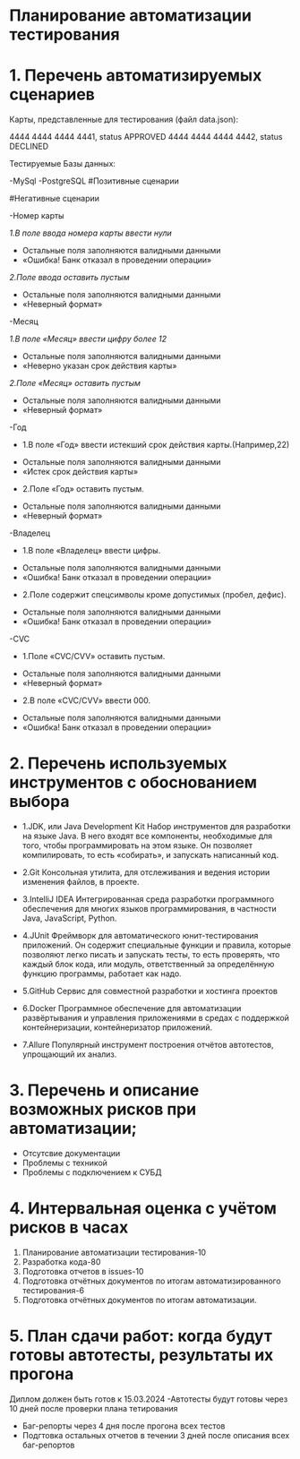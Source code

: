 # Планирование автоматизации тестирования 
# 1. Перечень автоматизируемых сценариев
Карты, представленные для тестирования (файл data.json):

4444 4444 4444 4441, status APPROVED
4444 4444 4444 4442, status DECLINED

Тестируемые Базы данных:

-MySql
-PostgreSQL
#Позитивные сценарии





#Негативные сценарии


-Номер карты

*1.В поле ввода номера карты ввести нули*
- Остальные поля заполняются валидными данными
- «Ошибка! Банк отказал в проведении операции»

*2.Поле ввода оставить пустым*
- Остальные поля заполняются валидными данными
- «Неверный формат»
 
-Месяц

*1.В поле «Месяц» ввести цифру более 12*
- Остальные поля заполняются валидными данными
- «Неверно указан срок действия карты»

 *2.Поле «Месяц» оставить пустым*
- Остальные поля заполняются валидными данными
- «Неверный формат»

-Год

 * 1.В поле «Год» ввести истекший срок действия карты.(Например,22)
- Остальные поля заполняются валидными данными
- «Истек срок действия карты»

 * 2.Поле «Год» оставить пустым. 
- Остальные поля заполняются валидными данными
- «Неверный формат»

-Владелец

 * 1.В поле «Владелец» ввести цифры.
- Остальные поля заполняются валидными данными
- «Ошибка! Банк отказал в проведении операции»

*  2.Поле содержит спецсимволы кроме допустимых (пробел, дефис).
- Остальные поля заполняются валидными данными
- «Ошибка! Банк отказал в проведении операции»

-CVC

  * 1.Поле «CVC/CVV» оставить пустым.
- Остальные поля заполняются валидными данными
- «Неверный формат»

 * 2.В поле «CVC/CVV» ввести 000.
- Остальные поля заполняются валидными данными
- «Ошибка! Банк отказал в проведении операции»

# 2. Перечень используемых инструментов с обоснованием выбора
* 1.JDK, или Java Development Kit 
Набор инструментов для разработки на языке Java. В него входят все компоненты, необходимые для того, чтобы программировать на этом языке. Он позволяет компилировать, то есть «собирать», и запускать написанный код.

* 2.Git
Консольная утилита, для отслеживания и ведения истории изменения файлов, в проекте.

* 3.IntelliJ IDEA 
Интегрированная среда разработки программного обеспечения для многих языков программирования, в частности Java, JavaScript, Python.

* 4.JUnit 
Фреймворк для автоматического юнит-тестирования приложений. Он содержит специальные функции и правила, которые позволяют легко писать и запускать тесты, то есть проверять, что каждый блок кода, или модуль, ответственный за определённую функцию программы, работает как надо.

* 5.GitHub
Сервис для совместной разработки и хостинга проектов

* 6.Docker
Программное обеспечение для автоматизации развёртывания и управления приложениями в средах с поддержкой контейнеризации, контейнеризатор приложений.

* 7.Allure
 Популярный инструмент построения отчётов автотестов, упрощающий их анализ.
 
# 3. Перечень и описание возможных рисков при автоматизации;
- Отсутсвие документации
- Проблемы с техникой
- Проблемы с подключением к СУБД

# 4. Интервальная оценка с учётом рисков в часах
1. Планирование автоматизации тестирования-10
2. Разработка кода-80
3. Подготовка отчетов в issues-10
4. Подготовка отчётных документов по итогам автоматизированного тестирования-6
5. Подготовка отчётных документов по итогам автоматизации.


# 5. План сдачи работ: когда будут готовы автотесты, результаты их прогона
   Диплом должен быть готов к 15.03.2024
 -Автотесты будут готовы через 10 дней после проверки плана тетирования
- Баг-репорты через 4 дня после прогона всех тестов
- Подгтовка остальных отчетов в течении 3 дней после описания всех баг-репортов




